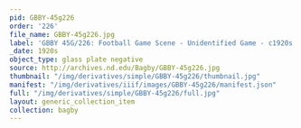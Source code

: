 ```yaml
---
pid: GBBY-45g226
order: '226'
file_name: GBBY-45g226.jpg
label: 'GBBY 45G/226: Football Game Scene - Unidentified Game - c1920s'
_date: 1920s
object_type: glass plate negative
source: http://archives.nd.edu/Bagby/GBBY-45g226.jpg
thumbnail: "/img/derivatives/simple/GBBY-45g226/thumbnail.jpg"
manifest: "/img/derivatives/iiif/images/GBBY-45g226/manifest.json"
full: "/img/derivatives/simple/GBBY-45g226/full.jpg"
layout: generic_collection_item
collection: bagby
---
```

